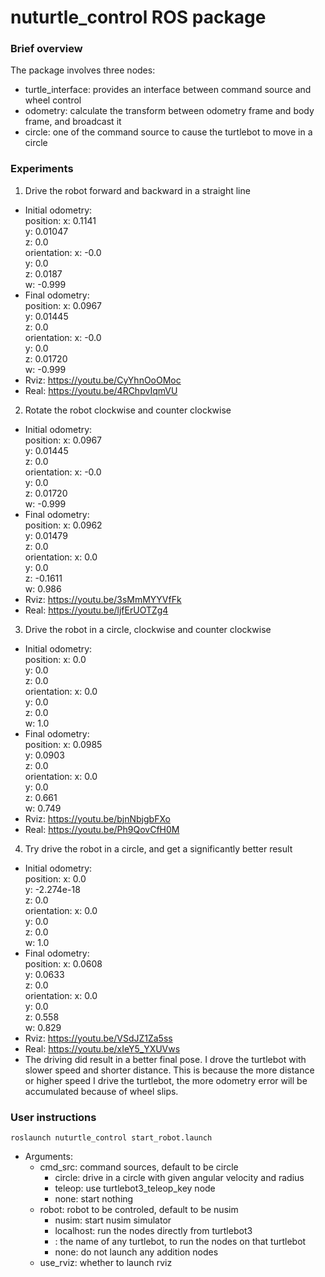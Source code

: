 # nuturtle_control ROS package

### Brief overview 
The package involves three nodes:
* turtle_interface: provides an interface between command source and wheel control
* odometry: calculate the transform between odometry frame and body frame, and broadcast it
* circle: one of the command source to cause the turtlebot to move in a circle

### Experiments

1. Drive the robot forward and backward in a straight line 
  * Initial odometry:<br>
    position: 
      x: 0.1141<br>
      y: 0.01047<br>
      z: 0.0<br>
    orientation: 
      x: -0.0<br>
      y: 0.0<br>
      z: 0.0187<br>
      w: -0.999<br>
  * Final odometry:<br>
    position: 
      x: 0.0967<br>
      y: 0.01445<br>
      z: 0.0<br>
    orientation: 
      x: -0.0<br>
      y: 0.0<br>
      z: 0.01720<br>
      w: -0.999<br>
  * Rviz: https://youtu.be/CyYhnOoOMoc
  * Real: https://youtu.be/4RChpvIqmVU

2. Rotate the robot clockwise and counter clockwise 
  * Initial odometry:<br>
    position: 
      x: 0.0967<br>
      y: 0.01445<br>
      z: 0.0<br>
    orientation: 
      x: -0.0<br>
      y: 0.0<br>
      z: 0.01720<br>
      w: -0.999<br>
  * Final odometry:<br>
    position: 
      x: 0.0962<br>
      y: 0.01479<br>
      z: 0.0<br>
    orientation: 
      x: 0.0<br>
      y: 0.0<br>
      z: -0.1611<br>
      w: 0.986<br>
  * Rviz: https://youtu.be/3sMmMYYVfFk
  * Real: https://youtu.be/ljfErUOTZg4

3. Drive the robot in a circle, clockwise and counter clockwise
  * Initial odometry: <br>
    position: 
      x: 0.0<br>
      y: 0.0<br>
      z: 0.0<br>
    orientation: 
      x: 0.0<br>
      y: 0.0<br>
      z: 0.0<br>
      w: 1.0<br>
  * Final odometry:<br>
    position: 
      x: 0.0985<br>
      y: 0.0903<br>
      z: 0.0<br>
    orientation: 
      x: 0.0<br>
      y: 0.0<br>
      z: 0.661<br>
      w: 0.749<br>
  * Rviz: https://youtu.be/bjnNbjgbFXo
  * Real: https://youtu.be/Ph9QovCfH0M

4. Try drive the robot in a circle, and get a significantly better result
  * Initial odometry:<br>
    position: 
      x: 0.0<br>
      y: -2.274e-18<br>
      z: 0.0<br>
    orientation: 
      x: 0.0<br>
      y: 0.0<br>
      z: 0.0<br>
      w: 1.0<br>
  * Final odometry:<br>
    position: 
      x: 0.0608<br>
      y: 0.0633<br>
      z: 0.0<br>
    orientation: 
      x: 0.0<br>
      y: 0.0<br>
      z: 0.558<br>
      w: 0.829<br>
  * Rviz: https://youtu.be/VSdJZ1Za5ss
  * Real: https://youtu.be/xIeY5_YXUVws
  * The driving did result in a better final pose. I drove the turtlebot with slower speed and shorter distance. This is because the more distance or higher speed I drive the turtlebot, the more odometry error will be accumulated because of wheel slips. 

### User instructions
```shell
roslaunch nuturtle_control start_robot.launch
```
* Arguments:
  * cmd_src: command sources, default to be circle
    * circle: drive in a circle with given angular velocity and radius
    * teleop: use turtlebot3_teleop_key node
    * none: start nothing
  * robot: robot to be controled, default to be nusim
    * nusim: start nusim simulator
    * localhost: run the nodes directly from turtlebot3
    * <turtlebotname>: the name of any turtlebot, to run the nodes on that turtlebot
    * none: do not launch any addition nodes
  * use_rviz: whether to launch rviz



